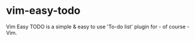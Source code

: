 # vim-easy-todo
Vim Easy TODO is a simple &amp; easy to use 'To-do list' plugin for - of course - Vim. 
